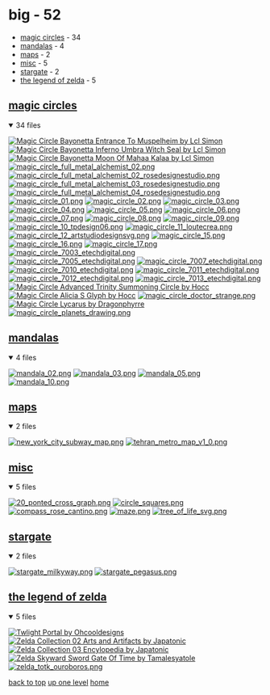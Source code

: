 # big - 52
- [magic circles](#magic-circles) - 34
- [mandalas](#mandalas) - 4
- [maps](#maps) - 2
- [misc](#misc) - 5
- [stargate](#stargate) - 2
- [the legend of zelda](#the-legend-of-zelda) - 5

<a id="magic-circles"></a>

## [magic circles](/terminal/chromatic%20aberration/big/magic%20circles/README.MD)
<details open>
<summary>34 files</summary>
<p>

[![Magic Circle Bayonetta Entrance To Muspelheim by Lcl Simon](/.internals/thumbnails/terminal/chromatic%20aberration/big/magic%20circles/bayonetta/magic_circle_bayonetta_entrance_to_muspelheim_by_lcl_simon.png "Magic Circle Bayonetta Entrance To Muspelheim by Lcl Simon")](/terminal/chromatic%20aberration/big/magic%20circles/bayonetta/magic_circle_bayonetta_entrance_to_muspelheim_by_lcl_simon.png)
[![Magic Circle Bayonetta Inferno Umbra Witch Seal by Lcl Simon](/.internals/thumbnails/terminal/chromatic%20aberration/big/magic%20circles/bayonetta/magic_circle_bayonetta_inferno_umbra_witch_seal_by_lcl_simon.png "Magic Circle Bayonetta Inferno Umbra Witch Seal by Lcl Simon")](/terminal/chromatic%20aberration/big/magic%20circles/bayonetta/magic_circle_bayonetta_inferno_umbra_witch_seal_by_lcl_simon.png)
[![Magic Circle Bayonetta Moon Of Mahaa Kalaa by Lcl Simon](/.internals/thumbnails/terminal/chromatic%20aberration/big/magic%20circles/bayonetta/magic_circle_bayonetta_moon_of_mahaa_kalaa_by_lcl_simon.png "Magic Circle Bayonetta Moon Of Mahaa Kalaa by Lcl Simon")](/terminal/chromatic%20aberration/big/magic%20circles/bayonetta/magic_circle_bayonetta_moon_of_mahaa_kalaa_by_lcl_simon.png)
[![magic_circle_full_metal_alchemist_02.png](/.internals/thumbnails/terminal/chromatic%20aberration/big/magic%20circles/full%20metal%20alchemist/magic_circle_full_metal_alchemist_02.png "magic_circle_full_metal_alchemist_02.png")](/terminal/chromatic%20aberration/big/magic%20circles/full%20metal%20alchemist/magic_circle_full_metal_alchemist_02.png)
[![magic_circle_full_metal_alchemist_02_rosedesignestudio.png](/.internals/thumbnails/terminal/chromatic%20aberration/big/magic%20circles/full%20metal%20alchemist/magic_circle_full_metal_alchemist_02_rosedesignestudio.png "magic_circle_full_metal_alchemist_02_rosedesignestudio.png")](/terminal/chromatic%20aberration/big/magic%20circles/full%20metal%20alchemist/magic_circle_full_metal_alchemist_02_rosedesignestudio.png)
[![magic_circle_full_metal_alchemist_03_rosedesignestudio.png](/.internals/thumbnails/terminal/chromatic%20aberration/big/magic%20circles/full%20metal%20alchemist/magic_circle_full_metal_alchemist_03_rosedesignestudio.png "magic_circle_full_metal_alchemist_03_rosedesignestudio.png")](/terminal/chromatic%20aberration/big/magic%20circles/full%20metal%20alchemist/magic_circle_full_metal_alchemist_03_rosedesignestudio.png)
[![magic_circle_full_metal_alchemist_04_rosedesignestudio.png](/.internals/thumbnails/terminal/chromatic%20aberration/big/magic%20circles/full%20metal%20alchemist/magic_circle_full_metal_alchemist_04_rosedesignestudio.png "magic_circle_full_metal_alchemist_04_rosedesignestudio.png")](/terminal/chromatic%20aberration/big/magic%20circles/full%20metal%20alchemist/magic_circle_full_metal_alchemist_04_rosedesignestudio.png)
[![magic_circle_01.png](/.internals/thumbnails/terminal/chromatic%20aberration/big/magic%20circles/misc/magic_circle_01.png "magic_circle_01.png")](/terminal/chromatic%20aberration/big/magic%20circles/misc/magic_circle_01.png)
[![magic_circle_02.png](/.internals/thumbnails/terminal/chromatic%20aberration/big/magic%20circles/misc/magic_circle_02.png "magic_circle_02.png")](/terminal/chromatic%20aberration/big/magic%20circles/misc/magic_circle_02.png)
[![magic_circle_03.png](/.internals/thumbnails/terminal/chromatic%20aberration/big/magic%20circles/misc/magic_circle_03.png "magic_circle_03.png")](/terminal/chromatic%20aberration/big/magic%20circles/misc/magic_circle_03.png)
[![magic_circle_04.png](/.internals/thumbnails/terminal/chromatic%20aberration/big/magic%20circles/misc/magic_circle_04.png "magic_circle_04.png")](/terminal/chromatic%20aberration/big/magic%20circles/misc/magic_circle_04.png)
[![magic_circle_05.png](/.internals/thumbnails/terminal/chromatic%20aberration/big/magic%20circles/misc/magic_circle_05.png "magic_circle_05.png")](/terminal/chromatic%20aberration/big/magic%20circles/misc/magic_circle_05.png)
[![magic_circle_06.png](/.internals/thumbnails/terminal/chromatic%20aberration/big/magic%20circles/misc/magic_circle_06.png "magic_circle_06.png")](/terminal/chromatic%20aberration/big/magic%20circles/misc/magic_circle_06.png)
[![magic_circle_07.png](/.internals/thumbnails/terminal/chromatic%20aberration/big/magic%20circles/misc/magic_circle_07.png "magic_circle_07.png")](/terminal/chromatic%20aberration/big/magic%20circles/misc/magic_circle_07.png)
[![magic_circle_08.png](/.internals/thumbnails/terminal/chromatic%20aberration/big/magic%20circles/misc/magic_circle_08.png "magic_circle_08.png")](/terminal/chromatic%20aberration/big/magic%20circles/misc/magic_circle_08.png)
[![magic_circle_09.png](/.internals/thumbnails/terminal/chromatic%20aberration/big/magic%20circles/misc/magic_circle_09.png "magic_circle_09.png")](/terminal/chromatic%20aberration/big/magic%20circles/misc/magic_circle_09.png)
[![magic_circle_10_tpdesign06.png](/.internals/thumbnails/terminal/chromatic%20aberration/big/magic%20circles/misc/magic_circle_10_tpdesign06.png "magic_circle_10_tpdesign06.png")](/terminal/chromatic%20aberration/big/magic%20circles/misc/magic_circle_10_tpdesign06.png)
[![magic_circle_11_loutecrea.png](/.internals/thumbnails/terminal/chromatic%20aberration/big/magic%20circles/misc/magic_circle_11_loutecrea.png "magic_circle_11_loutecrea.png")](/terminal/chromatic%20aberration/big/magic%20circles/misc/magic_circle_11_loutecrea.png)
[![magic_circle_12_artstudiodesignsvg.png](/.internals/thumbnails/terminal/chromatic%20aberration/big/magic%20circles/misc/magic_circle_12_artstudiodesignsvg.png "magic_circle_12_artstudiodesignsvg.png")](/terminal/chromatic%20aberration/big/magic%20circles/misc/magic_circle_12_artstudiodesignsvg.png)
[![magic_circle_15.png](/.internals/thumbnails/terminal/chromatic%20aberration/big/magic%20circles/misc/magic_circle_15.png "magic_circle_15.png")](/terminal/chromatic%20aberration/big/magic%20circles/misc/magic_circle_15.png)
[![magic_circle_16.png](/.internals/thumbnails/terminal/chromatic%20aberration/big/magic%20circles/misc/magic_circle_16.png "magic_circle_16.png")](/terminal/chromatic%20aberration/big/magic%20circles/misc/magic_circle_16.png)
[![magic_circle_17.png](/.internals/thumbnails/terminal/chromatic%20aberration/big/magic%20circles/misc/magic_circle_17.png "magic_circle_17.png")](/terminal/chromatic%20aberration/big/magic%20circles/misc/magic_circle_17.png)
[![magic_circle_7003_etechdigital.png](/.internals/thumbnails/terminal/chromatic%20aberration/big/magic%20circles/misc/magic_circle_7003_etechdigital.png "magic_circle_7003_etechdigital.png")](/terminal/chromatic%20aberration/big/magic%20circles/misc/magic_circle_7003_etechdigital.png)
[![magic_circle_7005_etechdigital.png](/.internals/thumbnails/terminal/chromatic%20aberration/big/magic%20circles/misc/magic_circle_7005_etechdigital.png "magic_circle_7005_etechdigital.png")](/terminal/chromatic%20aberration/big/magic%20circles/misc/magic_circle_7005_etechdigital.png)
[![magic_circle_7007_etechdigital.png](/.internals/thumbnails/terminal/chromatic%20aberration/big/magic%20circles/misc/magic_circle_7007_etechdigital.png "magic_circle_7007_etechdigital.png")](/terminal/chromatic%20aberration/big/magic%20circles/misc/magic_circle_7007_etechdigital.png)
[![magic_circle_7010_etechdigital.png](/.internals/thumbnails/terminal/chromatic%20aberration/big/magic%20circles/misc/magic_circle_7010_etechdigital.png "magic_circle_7010_etechdigital.png")](/terminal/chromatic%20aberration/big/magic%20circles/misc/magic_circle_7010_etechdigital.png)
[![magic_circle_7011_etechdigital.png](/.internals/thumbnails/terminal/chromatic%20aberration/big/magic%20circles/misc/magic_circle_7011_etechdigital.png "magic_circle_7011_etechdigital.png")](/terminal/chromatic%20aberration/big/magic%20circles/misc/magic_circle_7011_etechdigital.png)
[![magic_circle_7012_etechdigital.png](/.internals/thumbnails/terminal/chromatic%20aberration/big/magic%20circles/misc/magic_circle_7012_etechdigital.png "magic_circle_7012_etechdigital.png")](/terminal/chromatic%20aberration/big/magic%20circles/misc/magic_circle_7012_etechdigital.png)
[![magic_circle_7013_etechdigital.png](/.internals/thumbnails/terminal/chromatic%20aberration/big/magic%20circles/misc/magic_circle_7013_etechdigital.png "magic_circle_7013_etechdigital.png")](/terminal/chromatic%20aberration/big/magic%20circles/misc/magic_circle_7013_etechdigital.png)
[![Magic Circle Advanced Trinity Summoning Circle by Hocc](/.internals/thumbnails/terminal/chromatic%20aberration/big/magic%20circles/misc/magic_circle_advanced_trinity_summoning_circle_by_hocc.png "Magic Circle Advanced Trinity Summoning Circle by Hocc")](/terminal/chromatic%20aberration/big/magic%20circles/misc/magic_circle_advanced_trinity_summoning_circle_by_hocc.png)
[![Magic Circle Alicia S Glyph by Hocc](/.internals/thumbnails/terminal/chromatic%20aberration/big/magic%20circles/misc/magic_circle_alicia_s_glyph_by_hocc.png "Magic Circle Alicia S Glyph by Hocc")](/terminal/chromatic%20aberration/big/magic%20circles/misc/magic_circle_alicia_s_glyph_by_hocc.png)
[![magic_circle_doctor_strange.png](/.internals/thumbnails/terminal/chromatic%20aberration/big/magic%20circles/misc/magic_circle_doctor_strange.png "magic_circle_doctor_strange.png")](/terminal/chromatic%20aberration/big/magic%20circles/misc/magic_circle_doctor_strange.png)
[![Magic Circle Lycarus by Dragonphyrre](/.internals/thumbnails/terminal/chromatic%20aberration/big/magic%20circles/misc/magic_circle_lycarus_by_dragonphyrre.png "Magic Circle Lycarus by Dragonphyrre")](/terminal/chromatic%20aberration/big/magic%20circles/misc/magic_circle_lycarus_by_dragonphyrre.png)
[![magic_circle_planets_drawing.png](/.internals/thumbnails/terminal/chromatic%20aberration/big/magic%20circles/misc/magic_circle_planets_drawing.png "magic_circle_planets_drawing.png")](/terminal/chromatic%20aberration/big/magic%20circles/misc/magic_circle_planets_drawing.png)

</p>
</details>

<a id="mandalas"></a>

## [mandalas](/terminal/chromatic%20aberration/big/mandalas/README.MD)
<details open>
<summary>4 files</summary>
<p>

[![mandala_02.png](/.internals/thumbnails/terminal/chromatic%20aberration/big/mandalas/mandala_02.png "mandala_02.png")](/terminal/chromatic%20aberration/big/mandalas/mandala_02.png)
[![mandala_03.png](/.internals/thumbnails/terminal/chromatic%20aberration/big/mandalas/mandala_03.png "mandala_03.png")](/terminal/chromatic%20aberration/big/mandalas/mandala_03.png)
[![mandala_05.png](/.internals/thumbnails/terminal/chromatic%20aberration/big/mandalas/mandala_05.png "mandala_05.png")](/terminal/chromatic%20aberration/big/mandalas/mandala_05.png)
[![mandala_10.png](/.internals/thumbnails/terminal/chromatic%20aberration/big/mandalas/mandala_10.png "mandala_10.png")](/terminal/chromatic%20aberration/big/mandalas/mandala_10.png)

</p>
</details>

<a id="maps"></a>

## [maps](/terminal/chromatic%20aberration/big/maps/README.MD)
<details open>
<summary>2 files</summary>
<p>

[![new_york_city_subway_map.png](/.internals/thumbnails/terminal/chromatic%20aberration/big/maps/new_york_city_subway_map.png "new_york_city_subway_map.png")](/terminal/chromatic%20aberration/big/maps/new_york_city_subway_map.png)
[![tehran_metro_map_v1_0.png](/.internals/thumbnails/terminal/chromatic%20aberration/big/maps/tehran_metro_map_v1_0.png "tehran_metro_map_v1_0.png")](/terminal/chromatic%20aberration/big/maps/tehran_metro_map_v1_0.png)

</p>
</details>

<a id="misc"></a>

## [misc](/terminal/chromatic%20aberration/big/misc/README.MD)
<details open>
<summary>5 files</summary>
<p>

[![20_ponted_cross_graph.png](/.internals/thumbnails/terminal/chromatic%20aberration/big/misc/20_ponted_cross_graph.png "20_ponted_cross_graph.png")](/terminal/chromatic%20aberration/big/misc/20_ponted_cross_graph.png)
[![circle_squares.png](/.internals/thumbnails/terminal/chromatic%20aberration/big/misc/circle_squares.png "circle_squares.png")](/terminal/chromatic%20aberration/big/misc/circle_squares.png)
[![compass_rose_cantino.png](/.internals/thumbnails/terminal/chromatic%20aberration/big/misc/compass_rose_cantino.png "compass_rose_cantino.png")](/terminal/chromatic%20aberration/big/misc/compass_rose_cantino.png)
[![maze.png](/.internals/thumbnails/terminal/chromatic%20aberration/big/misc/maze.png "maze.png")](/terminal/chromatic%20aberration/big/misc/maze.png)
[![tree_of_life_svg.png](/.internals/thumbnails/terminal/chromatic%20aberration/big/misc/tree_of_life_svg.png "tree_of_life_svg.png")](/terminal/chromatic%20aberration/big/misc/tree_of_life_svg.png)

</p>
</details>

<a id="stargate"></a>

## [stargate](/terminal/chromatic%20aberration/big/stargate/README.MD)
<details open>
<summary>2 files</summary>
<p>

[![stargate_milkyway.png](/.internals/thumbnails/terminal/chromatic%20aberration/big/stargate/stargate_milkyway.png "stargate_milkyway.png")](/terminal/chromatic%20aberration/big/stargate/stargate_milkyway.png)
[![stargate_pegasus.png](/.internals/thumbnails/terminal/chromatic%20aberration/big/stargate/stargate_pegasus.png "stargate_pegasus.png")](/terminal/chromatic%20aberration/big/stargate/stargate_pegasus.png)

</p>
</details>

<a id="the-legend-of-zelda"></a>

## [the legend of zelda](/terminal/chromatic%20aberration/big/the%20legend%20of%20zelda/README.MD)
<details open>
<summary>5 files</summary>
<p>

[![Twlight Portal by Ohcooldesigns](/.internals/thumbnails/terminal/chromatic%20aberration/big/the%20legend%20of%20zelda/twlight_portal_by_ohcooldesigns.png "Twlight Portal by Ohcooldesigns")](/terminal/chromatic%20aberration/big/the%20legend%20of%20zelda/twlight_portal_by_ohcooldesigns.png)
[![Zelda Collection 02 Arts and Artifacts by Japatonic](/.internals/thumbnails/terminal/chromatic%20aberration/big/the%20legend%20of%20zelda/zelda_collection_02_arts_and_artifacts_by_japatonic.png "Zelda Collection 02 Arts and Artifacts by Japatonic")](/terminal/chromatic%20aberration/big/the%20legend%20of%20zelda/zelda_collection_02_arts_and_artifacts_by_japatonic.png)
[![Zelda Collection 03 Encylopedia by Japatonic](/.internals/thumbnails/terminal/chromatic%20aberration/big/the%20legend%20of%20zelda/zelda_collection_03_encylopedia_by_japatonic.png "Zelda Collection 03 Encylopedia by Japatonic")](/terminal/chromatic%20aberration/big/the%20legend%20of%20zelda/zelda_collection_03_encylopedia_by_japatonic.png)
[![Zelda Skyward Sword Gate Of Time by Tamalesyatole](/.internals/thumbnails/terminal/chromatic%20aberration/big/the%20legend%20of%20zelda/zelda_skyward_sword_gate_of_time_by_tamalesyatole.png "Zelda Skyward Sword Gate Of Time by Tamalesyatole")](/terminal/chromatic%20aberration/big/the%20legend%20of%20zelda/zelda_skyward_sword_gate_of_time_by_tamalesyatole.png)
[![zelda_totk_ouroboros.png](/.internals/thumbnails/terminal/chromatic%20aberration/big/the%20legend%20of%20zelda/zelda_totk_ouroboros.png "zelda_totk_ouroboros.png")](/terminal/chromatic%20aberration/big/the%20legend%20of%20zelda/zelda_totk_ouroboros.png)

</p>
</details>


[back to top](#)
[up one level](/terminal/chromatic%20aberration/README.MD)
[home](/)
